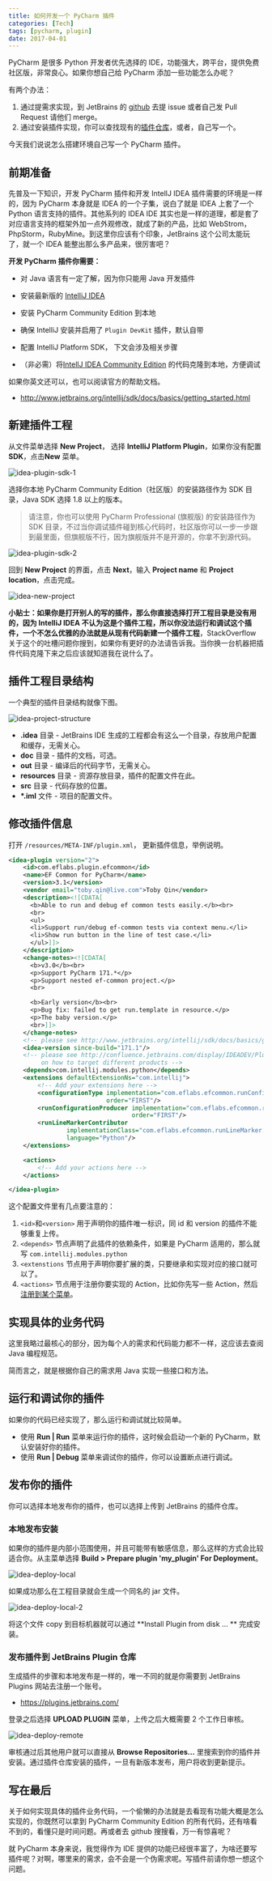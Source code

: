 ```yaml
---
title: 如何开发一个 PyCharm 插件
categories: [Tech]
tags: [pycharm, plugin]
date: 2017-04-01
---
```


PyCharm 是很多 Python 开发者优先选择的 IDE，功能强大，跨平台，提供免费社区版，非常良心。如果你想自己给 PyCharm 添加一些功能怎么办呢？

<!-- more -->

有两个办法：

1. 通过提需求实现，到 JetBrains 的 [github](https://github.com/JetBrains/intellij-community/) 去提 issue 或者自己发 Pull Request 请他们 merge。
2. 通过安装插件实现，你可以查找现有的[插件仓库](https://plugins.jetbrains.com/)，或者，自己写一个。

今天我们说说怎么搭建环境自己写一个 PyCharm 插件。

## 前期准备

先普及一下知识，开发 PyCharm 插件和开发 IntellJ IDEA 插件需要的环境是一样的，因为 PyCharm 本身就是 IDEA 的一个子集，说白了就是 IDEA 上套了一个 Python 语言支持的插件。其他系列的 IDEA IDE 其实也是一样的道理，都是套了对应语言支持的框架外加一点外观修改，就成了新的产品，比如 WebStrom，PhpStorm，RubyMine。到这里你应该有个印象，JetBrains 这个公司太能玩了，就一个 IDEA 能整出那么多产品来，很厉害吧？

**开发 PyCharm 插件你需要：**

- 对 Java 语言有一定了解，因为你只能用 Java 开发插件

- 安装最新版的 [IntelliJ IDEA](https://www.jetbrains.com/idea/)

- 安装 PyCharm Community Edition 到本地

- 确保 IntelliJ 安装并启用了 `Plugin DevKit` 插件，默认自带

- 配置 IntelliJ Platform SDK， 下文会涉及相关步骤

- （非必需）将[IntellJ IDEA Community Edition](https://github.com/JetBrains/intellij-community/) 的代码克隆到本地，方便调试

如果你英文还可以，也可以阅读官方的帮助文档。

- http://www.jetbrains.org/intellij/sdk/docs/basics/getting_started.html

## 新建插件工程

从文件菜单选择 **New Project**， 选择 **IntelliJ Platform Plugin**，如果你没有配置**SDK**，点击**New** 菜单。

![idea-plugin-sdk-1](https://image.tobyqin.cn/idea-plugin-sdk-1.png)

选择你本地 PyCharm Community Edition（社区版）的安装路径作为 SDK 目录，Java SDK 选择 1.8 以上的版本。

> 请注意，你也可以使用 PyCharm Professional (旗舰版) 的安装路径作为 SDK 目录，不过当你调试插件碰到核心代码时，社区版你可以一步一步跟到最里面，但旗舰版不行，因为旗舰版并不是开源的，你拿不到源代码。

![idea-plugin-sdk-2](https://image.tobyqin.cn/idea-plugin-sdk-2.png)

回到 **New Project** 的界面，点击 **Next**，输入 **Project name** 和 **Project location**，点击完成。

![idea-new-project](https://image.tobyqin.cn/idea-new-project.png)

**小贴士：**如果你是打开别人的写的插件，那么你直接选择打开工程目录是没有用的，因为 IntelliJ IDEA 不认为这是个插件工程，所以你没法运行和调试这个插件，一个不怎么优雅的办法就是**从现有代码新建一个插件工程**，StackOverflow 关于这个的吐槽问题你搜到，如果你有更好的办法请告诉我。当你换一台机器把插件代码克隆下来之后应该就知道我在说什么了。

## 插件工程目录结构

一个典型的插件目录结构就像下图。

![idea-project-structure](https://image.tobyqin.cn/idea-project-structure.png)

- **.idea** 目录 - JetBrains IDE 生成的工程都会有这么一个目录，存放用户配置和缓存，无需关心。
- **doc** 目录 - 插件的文档，可选。
- **out** 目录 - 编译后的代码字节，无需关心。
- **resources** 目录 - 资源存放目录，插件的配置文件在此。
- **src** 目录 - 代码存放的位置。
- **\*.iml** 文件 - 项目的配置文件。

## 修改插件信息

打开 `/resources/META-INF/plugin.xml`， 更新插件信息，举例说明。

```xml
<idea-plugin version="2">
    <id>com.eflabs.plugin.efcommon</id>
    <name>EF Common for PyCharm</name>
    <version>3.1</version>
    <vendor email="toby.qin@live.com">Toby Qin</vendor>
    <description><![CDATA[
      <b>Able to run and debug ef common tests easily.</b><br>
      <br>
      <ul>
      <li>Support run/debug ef-common tests via context menu.</li>
      <li>Show run button in the line of test case.</li>
      </ul>]]>
    </description>
    <change-notes><![CDATA[
      <b>v3.0</b><br>
      <p>Support PyCharm 171.*</p>
      <p>Support nested ef-common project.</p>
      <br>

      <b>Early version</b><br>
      <p>Bug fix: failed to get run.template in resource.</p>
      <p>The baby version.</p>
      <br>]]>
    </change-notes>
    <!-- please see http://www.jetbrains.org/intellij/sdk/docs/basics/getting_started/build_number_ranges.html for description -->
    <idea-version since-build="171.1"/>
    <!-- please see http://confluence.jetbrains.com/display/IDEADEV/Plugin+Compatibility+with+IntelliJ+Platform+Products
         on how to target different products -->
    <depends>com.intellij.modules.python</depends>
    <extensions defaultExtensionNs="com.intellij">
        <!-- Add your extensions here -->
        <configurationType implementation="com.eflabs.efcommon.runConfiguration.EfCommonConfigurationType"
                           order="FIRST"/>
        <runConfigurationProducer implementation="com.eflabs.efcommon.runConfiguration.EfCommonConfigurationProducer"
                                  order="FIRST"/>
        <runLineMarkerContributor
                implementationClass="com.eflabs.efcommon.runLineMarker.EfCommonRunLineMarkerContributor"
                language="Python"/>
    </extensions>

    <actions>
        <!-- Add your actions here -->
    </actions>

</idea-plugin>
```

这个配置文件里有几点要注意的：

1. `<id>`和`<version>` 用于声明你的插件唯一标识，同 id 和 version 的插件不能够重复上传。
2. `<depends>` 节点声明了此插件的依赖条件，如果是 PyCharm 适用的，那么就写 `com.intellij.modules.python`
3. `<extenstions` 节点用于声明你要扩展的类，只要继承和实现对应的接口就可以了。
4. `<actions>` 节点用于注册你要实现的 Action，比如你先写一些 Action，然后[注册到某个菜单](http://www.jetbrains.org/intellij/sdk/docs/basics/getting_started/creating_an_action.html)。

## 实现具体的业务代码

这里我略过最核心的部分，因为每个人的需求和代码能力都不一样，这应该去查阅 Java 编程规范。

简而言之，就是根据你自己的需求用 Java 实现一些接口和方法。

## 运行和调试你的插件

如果你的代码已经实现了，那么运行和调试就比较简单。

- 使用 **Run | Run** 菜单来运行你的插件，这时候会启动一个新的 PyCharm，默认安装好你的插件。
- 使用 **Run | Debug** 菜单来调试你的插件，你可以设置断点进行调试。

## 发布你的插件

你可以选择本地发布你的插件，也可以选择上传到 JetBrains 的插件仓库。

### 本地发布安装

如果你的插件是内部小范围使用，并且可能带有敏感信息，那么这样的方式会比较适合你。从主菜单选择 **Build > Prepare plugin 'my_plugin' For Deployment**。

![idea-deploy-local](https://image.tobyqin.cn/idea-deploy-local.png)

如果成功那么在工程目录就会生成一个同名的 jar 文件。

![idea-deploy-local-2](https://image.tobyqin.cn/idea-deploy-local-2.png)

将这个文件 copy 到目标机器就可以通过 **Install Plugin from disk ... ** 完成安装。

### 发布插件到 JetBrains Plugin 仓库

生成插件的步骤和本地发布是一样的，唯一不同的就是你需要到 JetBrains Plugins 网站去注册一个账号。

- https://plugins.jetbrains.com/

登录之后选择 **UPLOAD PLUGIN** 菜单，上传之后大概需要 2 个工作日审核。

![idea-deploy-remote](https://image.tobyqin.cn/idea-deploy-remote.png)

审核通过后其他用户就可以直接从 **Browse Repositories...** 里搜索到你的插件并安装。通过插件仓库安装的插件，一旦有新版本发布，用户将收到更新提示。

## 写在最后

关于如何实现具体的插件业务代码，一个偷懒的办法就是去看现有功能大概是怎么实现的，你既然可以拿到 PyCharm Community Edition 的所有代码，还有啥看不到的，看懂只是时间问题。再或者去 github 搜搜看，万一有惊喜呢？

就 PyCharm 本身来说，我觉得作为 IDE 提供的功能已经很丰富了，为啥还要写插件呢？对啊，哪里来的需求，会不会是一个伪需求呢。写插件前请你想一想这个问题。
